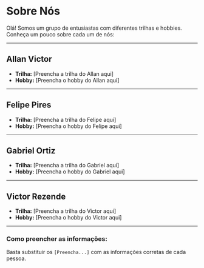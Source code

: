 # Sobre Nós

Olá! Somos um grupo de entusiastas com diferentes trilhas e hobbies. Conheça um pouco sobre cada um de nós:

---

## Allan Victor

* **Trilha:** [Preencha a trilha do Allan aqui]
* **Hobby:** [Preencha o hobby do Allan aqui]

---

## Felipe Pires

* **Trilha:** [Preencha a trilha do Felipe aqui]
* **Hobby:** [Preencha o hobby do Felipe aqui]

---

## Gabriel Ortiz

* **Trilha:** [Preencha a trilha do Gabriel aqui]
* **Hobby:** [Preencha o hobby do Gabriel aqui]

---

<h2>Victor Rezende</h2>

* **Trilha:** [Preencha a trilha do Victor aqui]
* **Hobby:** [Preencha o hobby do Victor aqui]

---

### Como preencher as informações:

Basta substituir os `[Preencha...]` com as informações corretas de cada pessoa.